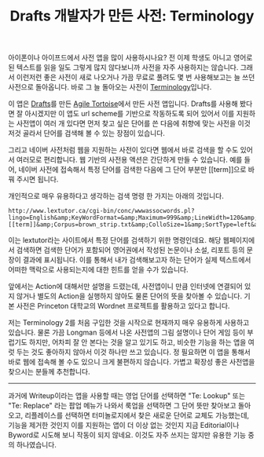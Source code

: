 ﻿---
title: 'Drafts 개발자가 만든 사전: Terminology'
categories:
  - apps
tags:
  - app
  - ipad
  - iphone
  - 사전
pubDate: 2016-04-17
description: 기본 설명을 입력하세요
---

아이폰이나 아이프드에서 사전 앱을 많이 사용하시나요? 전 이제 학생도 아니고 영어로된 텍스트를 읽을 일도 그렇게 많지 않다보니까 사전을 자주 사용하지는 않습니다. 그래서 이런저런 좋은 사전이 새로 나오거나 가끔 무료로 풀려도 몇 번 사용해보고는 늘 쓰던 사전으로 돌아옵니다. 바로 그 늘 돌아오는 사전이 [Terminology](https://itunes.apple.com/us/app/terminology-3-extensible-dictionary/id687798859?mt=8)입니다.

이 앱은 [Drafts](https://itunes.apple.com/us/app/drafts-4-quickly-capture-notes/id905337691?mt=8)를 만든 [Agile Tortoise](http://agiletortoise.com/)에서 만든 사전 앱입니다. Drafts를 사용해 봤다면 잘 아시겠지만 이 앱도 url scheme를 기반으로 작동하도록 되어 있어서 이를 지원하는 사전앱이 여러 개 있다면 먼저 찾고 싶은 단어를 쓴 다음에 취향에 맞는 사전을 이것저것 골라서 단어를 검색해 볼 수 있는 장점이 있습니다.

그리고 네이버 사전처럼 웹을 지원하는 사전이 있다면 웹에서 바로 검색을 할 수도 있어서 여러모로 편리합니다. 웹 기반의 사전용 액션은 간단하게 만들 수 있습니다. 예를 들어, 네이버 사전에 접속해서 특정 단어를 검색한 다음에 그 단어 부분만 \[\[term\]\]으로 바꿔 주시면 됩니다.

개인적으로 매우 유용하다고 생각하는 검색 명령 한 가지는 아래의 것입니다.

```
http://www.lextutor.ca/cgi-bin/conc/wwwassocwords.pl?lingo=English&amp;KeyWordFormat=&amp;Maximum=999&amp;LineWidth=120&amp;Gaps=no_gaps&amp;store_dic=&amp;is_refire=true&amp;Fam_or_Word=multi&amp;Source=http%3A%2F%2Fwww.lextutor.ca%2Fconc%2Feng%2F&amp;unframed=true&amp;SearchType=family&amp;SearchStr=[[term]]&amp;Corpus=brown_strip.txt&amp;ColloSize=1&amp;SortType=left&amp;AssocWord=&amp;AssocSide=left
```

이는 lextutor라는 사이트에서 특정 단어를 검색하기 위한 명령인데요. 해당 웹페이지에서 검색하면 검색한 단어가 포함되어 영어권에서 작성된 논문이나 소설, 리포트 등의 문장이 결과에 표시됩니다. 이를 통해서 내가 검색해보고자 하는 단어가 실제 텍스트에서 어떠한 맥락으로 사용되는지에 대한 힌트를 얻을 수가 있습니다.

앞에서는 Action에 대해서만 설명을 드렸는데, 사전앱이니 만큼 인터넷에 연결되어 있지 않거나 별도의 Action을 실행하지 않아도 물론 단어의 뜻을 찾아볼 수 있습니다. 기본 사전은 Princeton 대학교의 Wordnet 프로젝트를 활용하고 있다고 합니다.

저는 Terminology 2를 처음 구입한 것을 시작으로 현재까지 매우 유용하게 사용하고 있습니다. 물론 가끔 Longman 등에서 나온 사전앱의 그림 설명이나 단어 게임 등이 부럽기도 하지만, 어차피 잘 안 본다는 것을 알고 있기도 하고, 비슷한 기능을 하는 앱을 여럿 두는 것도 좋아하지 않아서 이것 하나만 쓰고 있습니다. 정 필요하면 이 앱을 통해서 바로 웹에 접속해 볼 수도 있으니 크게 불편하지 않습니다. 가볍고 확장성 좋은 사전앱을 찾으시는 분들께 추천합니다.

* * *

과거에 Writeup이라는 앱을 사용할 때는 영업 단어를 선택하면 "Te: Lookup" 또는 "Te: Replace" 라는 팝업 메뉴가 나와서 룩업을 선택하면 그 단어 뜻만 찾아보고 돌아오고, 리플레이스를 선택하면 터미놀로지에서 찾은 새로운 단어로 교체도 가능했는데, 기능을 제거한 것인지 이를 지원하는 앱이 더 이상 없는 것인지 지금 Editorial이나 Byword로 시도해 보니 작동이 되지 않네요. 이것도 자주 쓰지는 않지만 유용한 기능 중의 하나였습니다.


